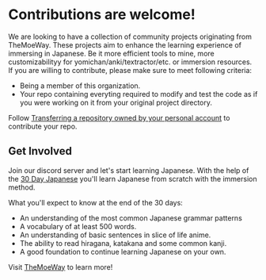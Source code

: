 # Contributions are welcome!

We are looking to have a collection of community projects originating from TheMoeWay. These projects aim to enhance the learning experience of immersing in Japanese. Be it more efficient tools to mine, more customizabilityy for yomichan/anki/textractor/etc. or immersion resources.
If you are willing to contribute, please make sure to meet following criteria:

- Being a member of this organization. 
- Your repo containing everyting required to modify and test the code as if you were working on it from your original project directory.

Follow [Transferring a repository owned by your personal account](https://docs.github.com/en/repositories/creating-and-managing-repositories/transferring-a-repository#transferring-a-repository-owned-by-your-personal-account) to contribute your repo.

## Get Involved

Join our discord server and let's start learning Japanese. With the help of the [30 Day Japanese](https://learnjapanese.moe/routine/) you'll learn Japanese from scratch with the immersion method. 

What you'll expect to know at the end of the 30 days:

- An understanding of the most common Japanese grammar patterns
- A vocabulary of at least 500 words.
- An understanding of basic sentences in slice of life anime.
- The ability to read hiragana, katakana and some common kanji.
- A good foundation to continue learning Japanese on your own.

Visit [TheMoeWay](https://learnjapanese.moe/) to learn more!
